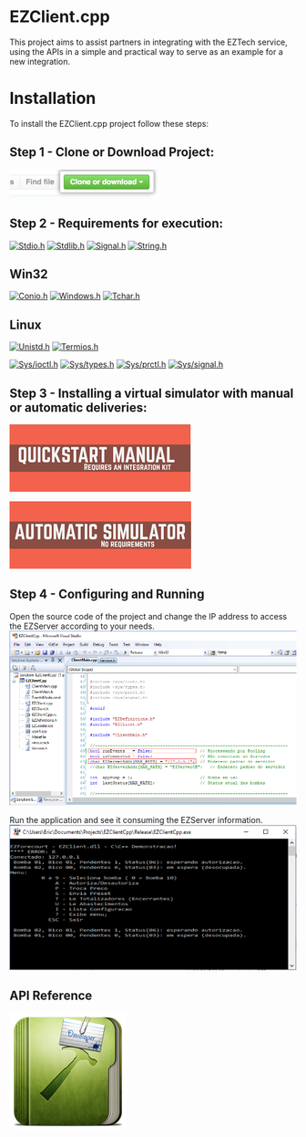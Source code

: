 # EZClient.cpp #

This project aims to assist partners in integrating with the EZTech service, using the APIs in a simple and practical way to serve as an example for a new integration.

# Installation #

To install the EZClient.cpp project follow these steps:

## Step 1 - Clone or Download Project:
[![CloneProject](https://github.com/EZTechBrasil/EZClientCpp/blob/Eric/Pictures/clone-repo-clone-url-button.png)](https://help.github.com/articles/cloning-a-repository/)

## Step 2 - Requirements for execution:
[![Stdio.h](https://img.shields.io/badge/stdio-release-green.svg)](https://sourceforge.net/p/mingw/mingw-org-wsl/ci/21762bb4a1bd0c88c38eead03f59e8d994349e83/tree/include/stdio.h)
[![Stdlib.h](https://img.shields.io/badge/stdlib-release-green.svg)](https://www.tutorialspoint.com/c_standard_library/stdlib_h.htm)
[![Signal.h](https://img.shields.io/badge/signal-release-green.svg)](http://www.uniriotec.br/~morganna/guia/libc/cs_signal.html)
[![String.h](https://img.shields.io/badge/string-release-green.svg)](https://www.tutorialspoint.com/c_standard_library/string_h.htm)

## Win32
[![Conio.h](https://img.shields.io/badge/conio-release-green.svg)](http://equipe.nce.ufrj.br/adriano/c/apostila/funcoes/conio.html)
[![Windows.h](https://img.shields.io/badge/windows-release-green.svg)](https://pt.stackoverflow.com/questions/16495/biblioteca-windows-h-o-que-me-permite-realizar)
[![Tchar.h](https://img.shields.io/badge/tchar-release-green.svg)](https://sourceforge.net/p/mingw/mingw-org-wsl/ci/4.0.0/tree/include/tchar.h)

## Linux
[![Unistd.h](https://img.shields.io/badge/unistd-release-green.svg)](http://pubs.opengroup.org/onlinepubs/7908799/xsh/unistd.h.html)
[![Termios.h](https://img.shields.io/badge/termios-release-green.svg)](http://pubs.opengroup.org/onlinepubs/7908799/xsh/termios.h.html)

[![Sys/ioctl.h](https://img.shields.io/badge/ioctl-release-green.svg)](http://unix.superglobalmegacorp.com/Net2/newsrc/sys/ioctl.h.html)
[![Sys/types.h](https://img.shields.io/badge/types-release-green.svg)](http://pubs.opengroup.org/onlinepubs/009696699/basedefs/sys/types.h.html)
[![Sys/prctl.h](https://img.shields.io/badge/prctl-release-green.svg)](http://man7.org/linux/man-pages/man2/prctl.2.html)
[![Sys/signal.h](https://img.shields.io/badge/signal-release-green.svg)](http://unix.superglobalmegacorp.com/Net2/newsrc/sys/signal.h.html)

## Step 3 - Installing a virtual simulator with manual or automatic deliveries:

[![Quickstart Manual](https://github.com/EZTechBrasil/EZClientCpp/blob/Eric/Pictures/QUICKSTART%20MANUAL.png)](https://github.com/EZTechBrasil/Integracao/raw/master/downloads/INTEGRATION_KIT_QUICKSTART_MANUAL.pdf)

[![Automatic Simulator](https://github.com/EZTechBrasil/EZClientCpp/blob/Eric/Pictures/AUTOMATIC%20SIMULATOR.png)](https://github.com/EZTechBrasil/Integracao/raw/master/downloads/AUTOMATIC_SIMULATOR.pdf)

## Step 4 - Configuring and Running

Open the source code of the project and change the IP address to access the EZServer according to your needs.
[![EZClientCppConfigAdress](https://github.com/EZTechBrasil/EZClientCpp/blob/Eric/Pictures/EZClientCppConfigAdress.png)](https://github.com/EZTechBrasil/EZClientCpp/blob/Eric/Pictures/EZClientCppConfigAdress.png)

Run the application and see it consuming the EZServer information.
[![EZClientCpp](https://github.com/EZTechBrasil/EZClientCpp/blob/Eric/Pictures/EZClientCpp.png)](https://github.com/EZTechBrasil/EZClientCpp/blob/Eric/Pictures/EZClientCpp.png)

## API Reference

[![Quickstart Manual](https://github.com/EZTechBrasil/EZClientCpp/blob/Eric/Pictures/Developer.png)](http://www.execweb.com.br/eztech/EZAdmin/downloads/ManualDesenvolvimento.pdf)
